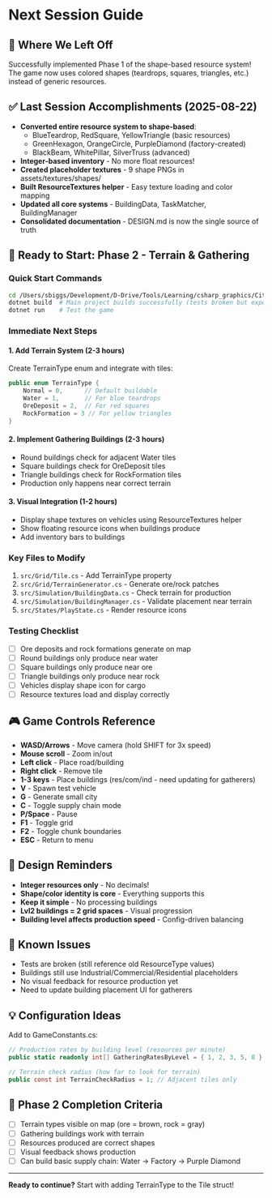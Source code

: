 # Next Session Guide

## 🎯 Where We Left Off
Successfully implemented Phase 1 of the shape-based resource system! The game now uses colored shapes (teardrops, squares, triangles, etc.) instead of generic resources.

## ✅ Last Session Accomplishments (2025-08-22)
- **Converted entire resource system to shape-based**:
  - BlueTeardrop, RedSquare, YellowTriangle (basic resources)
  - GreenHexagon, OrangeCircle, PurpleDiamond (factory-created)
  - BlackBeam, WhitePillar, SilverTruss (advanced)
- **Integer-based inventory** - No more float resources!
- **Created placeholder textures** - 9 shape PNGs in assets/textures/shapes/
- **Built ResourceTextures helper** - Easy texture loading and color mapping
- **Updated all core systems** - BuildingData, TaskMatcher, BuildingManager
- **Consolidated documentation** - DESIGN.md is now the single source of truth

## 🚀 Ready to Start: Phase 2 - Terrain & Gathering

### Quick Start Commands
```bash
cd /Users/sbiggs/Development/D-Drive/Tools/Learning/csharp_graphics/CityBuilder
dotnet build  # Main project builds successfully (tests broken but expected)
dotnet run    # Test the game
```

### Immediate Next Steps

#### 1. Add Terrain System (2-3 hours)
Create TerrainType enum and integrate with tiles:
```csharp
public enum TerrainType {
    Normal = 0,      // Default buildable
    Water = 1,       // For blue teardrops
    OreDeposit = 2,  // For red squares  
    RockFormation = 3 // For yellow triangles
}
```

#### 2. Implement Gathering Buildings (2-3 hours)
- Round buildings check for adjacent Water tiles
- Square buildings check for OreDeposit tiles
- Triangle buildings check for RockFormation tiles
- Production only happens near correct terrain

#### 3. Visual Integration (1-2 hours)
- Display shape textures on vehicles using ResourceTextures helper
- Show floating resource icons when buildings produce
- Add inventory bars to buildings

### Key Files to Modify
1. `src/Grid/Tile.cs` - Add TerrainType property
2. `src/Grid/TerrainGenerator.cs` - Generate ore/rock patches
3. `src/Simulation/BuildingData.cs` - Check terrain for production
4. `src/Simulation/BuildingManager.cs` - Validate placement near terrain
5. `src/States/PlayState.cs` - Render resource icons

### Testing Checklist
- [ ] Ore deposits and rock formations generate on map
- [ ] Round buildings only produce near water
- [ ] Square buildings only produce near ore
- [ ] Triangle buildings only produce near rock
- [ ] Vehicles display shape icon for cargo
- [ ] Resource textures load and display correctly

## 🎮 Game Controls Reference
- **WASD/Arrows** - Move camera (hold SHIFT for 3x speed)
- **Mouse scroll** - Zoom in/out
- **Left click** - Place road/building
- **Right click** - Remove tile
- **1-3 keys** - Place buildings (res/com/ind - need updating for gatherers)
- **V** - Spawn test vehicle
- **G** - Generate small city
- **C** - Toggle supply chain mode
- **P/Space** - Pause
- **F1** - Toggle grid
- **F2** - Toggle chunk boundaries
- **ESC** - Return to menu

## 📝 Design Reminders
- **Integer resources only** - No decimals!
- **Shape/color identity is core** - Everything supports this
- **Keep it simple** - No processing buildings
- **Lvl2 buildings = 2 grid spaces** - Visual progression
- **Building level affects production speed** - Config-driven balancing

## 🐛 Known Issues
- Tests are broken (still reference old ResourceType values)
- Buildings still use Industrial/Commercial/Residential placeholders
- No visual feedback for resource production yet
- Need to update building placement UI for gatherers

## 💡 Configuration Ideas
Add to GameConstants.cs:
```csharp
// Production rates by building level (resources per minute)
public static readonly int[] GatheringRatesByLevel = { 1, 2, 3, 5, 8 };

// Terrain check radius (how far to look for terrain)
public const int TerrainCheckRadius = 1; // Adjacent tiles only
```

## 🎯 Phase 2 Completion Criteria
- [ ] Terrain types visible on map (ore = brown, rock = gray)
- [ ] Gathering buildings work with terrain
- [ ] Resources produced are correct shapes
- [ ] Visual feedback shows production
- [ ] Can build basic supply chain: Water → Factory → Purple Diamond

---

**Ready to continue?** Start with adding TerrainType to the Tile struct!